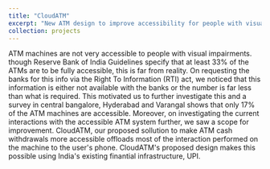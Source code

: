 ```yaml
---
title: "CloudATM"
excerpt: "New ATM design to improve accessibility for people with visual impairment."
collection: projects
---
```

ATM machines are not very accessible to people with visual impairments. though Reserve Bank of India Guidelines specify that at least 33% of the ATMs are to be fully accessible, this is far from reality. On requesting the banks for this info via the Right To Information (RTI) act, we noticed that this information is either not available with the banks or the number is far less than what is required. This motivated us to further investigate this and a survey in central bangalore, Hyderabad and Varangal shows that only 17% of the ATM machines are accessible. Moreover, on investigating the current interactions with the accessible ATM system further, we saw a scope for improvement. CloudATM, our proposed sollution to make ATM cash withdrawals more accessible offloads most of the interaction performed on the machine to the user's phone. CloudATM's proposed design makes this possible using India's existing finantial infrastructure, UPI.